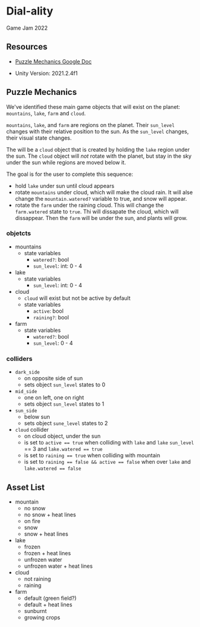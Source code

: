 # Dial-ality
Game Jam 2022

## Resources

- [Puzzle Mechanics Google Doc](https://docs.google.com/document/d/1JnRRYaNw4ot0yHyakc_7VcqkEgC7JCkjlv_9l6RiQNM/edit?usp=sharing)

- Unity Version: 2021.2.4f1

## Puzzle Mechanics

We've identified these main game objects that will exist on the planet: `mountains`, `lake`, `farm` and `cloud`.

`mountains`, `lake`, and `farm` are regions on the planet. Their `sun_level` changes with their relative position to the sun. As the `sun_level` changes, their visual state changes. 

The will be a `cloud` object that is created by holding the `lake` region under the sun. The `cloud` object will _not_ rotate with the planet, but stay in the sky under the sun while regions are moved below it. 

The goal is for the user to complete this sequence:

- hold `lake` under sun until cloud appears
- rotate `mountains` under cloud, which will make the cloud rain. It will alse change the `mountain.watered?` variable to true, and snow will appear.
- rotate the `farm` under the raining cloud. This will change the `farm.watered` state to `true`. Thi will dissapate the cloud, which will dissappear. Then the `farm` will be under the sun, and plants will grow.

### objetcts

- mountains
  - state variables
    - `watered?`: bool
    - `sun_level`: int: 0 - 4
- lake
  - state variables
    - `sun_level`: int: 0 - 4
- cloud
  - `cloud` will exist but not be active by default
  - state variables
    - `active`: bool
    - `raining?`: bool
- farm
  - state variables
    - `watered?`: bool
    - `sun_level`: 0 - 4
    
### colliders

- `dark_side`
  - on opposite side of sun
  - sets object `sun_level` states to 0
- `mid_side`
  - one on left, one on right
  - sets object `sun_level` states to 1
- `sun_side`
  - below sun
  - sets object `sune_level` states to 2
- `cloud` collider
  - on cloud object, under the sun
  - is set to `active == true` when colliding with `lake` and `lake` `sun_level` == 3 and `lake.watered == true`
  - is set to `raining == true` when colliding with mountain
  - is set to `raining == false && active == false` when over `lake` and `lake.watered == false`

## Asset List

- mountain
  - no snow
  - no snow + heat lines
  - on fire
  - snow
  - snow + heat lines
- lake
  - frozen 
  - frozen + heat lines
  - unfrozen water
  - unfrozen water + heat lines
- cloud
  - not raining
  - raining
- farm
  - default (green field?)
  - default + heat lines
  - sunburnt
  - growing crops
